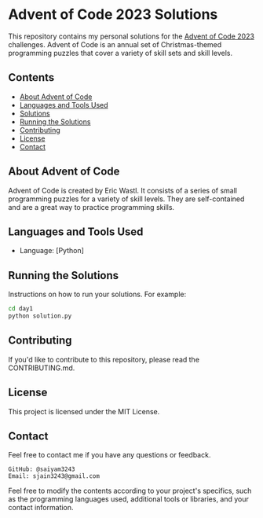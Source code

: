 
# Advent of Code 2023 Solutions

This repository contains my personal solutions for the [Advent of Code 2023](https://adventofcode.com/2023) challenges. Advent of Code is an annual set of Christmas-themed programming puzzles that cover a variety of skill sets and skill levels.

## Contents

- [About Advent of Code](#about-advent-of-code)
- [Languages and Tools Used](#languages-and-tools-used)
- [Solutions](#solutions)
- [Running the Solutions](#running-the-solutions)
- [Contributing](#contributing)
- [License](#license)
- [Contact](#contact)

## About Advent of Code

Advent of Code is created by Eric Wastl. It consists of a series of small programming puzzles for a variety of skill levels. They are self-contained and are a great way to practice programming skills.

## Languages and Tools Used

- Language: [Python]

## Running the Solutions

Instructions on how to run your solutions. For example:

```bash
cd day1
python solution.py
```

## Contributing
If you'd like to contribute to this repository, please read the CONTRIBUTING.md.

## License
This project is licensed under the MIT License.

## Contact
Feel free to contact me if you have any questions or feedback.

    GitHub: @saiyam3243
    Email: sjain3243@gmail.com

Feel free to modify the contents according to your project's specifics, such as the programming languages used, additional tools or libraries, and your contact information.

